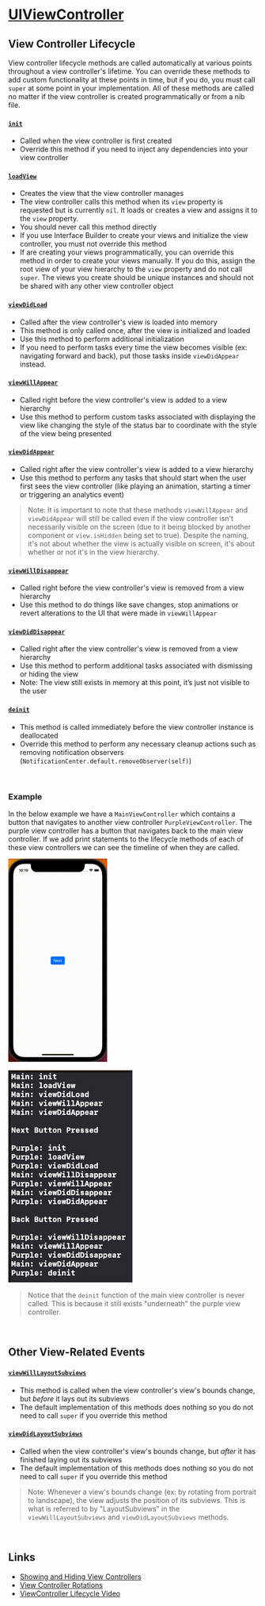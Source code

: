 # [UIViewController](https://developer.apple.com/documentation/uikit/uiviewcontroller)

## View Controller Lifecycle

View controller lifecycle methods are called automatically at various points throughout a view controller's lifetime. You can override these methods to add custom functionality at these points in time, but if you do, you must call `super` at some point in your implementation. All of these methods are called no matter if the view controller is created programmatically or from a nib file.

#### [`init`](https://docs.swift.org/swift-book/documentation/the-swift-programming-language/initialization#Initializers)

* Called when the view controller is first created
* Override this method if you need to inject any dependencies into your view controller

#### [`loadView`](https://developer.apple.com/documentation/uikit/uiviewcontroller/1621454-loadview)

* Creates the view that the view controller manages
* The view controller calls this method when its `view` property is requested but is currently `nil`. It loads or creates a view and assigns it to the `view` property.
* You should never call this method directly
* If you use Interface Builder to create your views and initialize the view controller, you must not override this method
* If are creating your views programmatically, you can override this method in order to create your views manually. If you do this, assign the root view of your view hierarchy to the `view` property and do not call `super`. The views you create should be unique instances and should not be shared with any other view controller object

#### [`viewDidLoad`](https://developer.apple.com/documentation/uikit/uiviewcontroller/1621495-viewdidload)

* Called after the view controller's view is loaded into memory
* This method is only called once, after the view is initialized and loaded
* Use this method to perform additional initialization
* If you need to perform tasks every time the view becomes visible (ex: navigating forward and back), put those tasks inside `viewDidAppear` instead.

#### [`viewWillAppear`](https://developer.apple.com/documentation/uikit/uiviewcontroller/1621510-viewwillappear)

* Called right before the view controller's view is added to a view hierarchy
* Use this method to perform custom tasks associated with displaying the view like changing the style of the status bar to coordinate with the style of the view being presented


#### [`viewDidAppear`](https://developer.apple.com/documentation/uikit/uiviewcontroller/1621423-viewdidappear)

* Called right after the view controller's view is added to a view hierarchy
* Use this method to perform any tasks that should start when the user first sees the view controller (like playing an animation, starting a timer or triggering an analytics event)

> Note: It is important to note that these methods `viewWillAppear` and `viewDidAppear` will still be called even if the view controller isn't necessarily visible on the screen (due to it being blocked by another component or `view.isHidden` being set to true). Despite the naming, it's not about whether the view is actually visible on screen, it's about whether or not it's in the view hierarchy.

#### [`viewWillDisappear`](https://developer.apple.com/documentation/uikit/uiviewcontroller/1621485-viewwilldisappear)

* Called right before the view controller's view is removed from a view hierarchy
* Use this method to do things like save changes, stop animations or revert alterations to the UI that were made in `viewWillAppear`


#### [`viewDidDisappear`](https://developer.apple.com/documentation/uikit/uiviewcontroller/1621477-viewdiddisappear)

* Called right after the view controller's view is removed from a view hierarchy
* Use this method to perform additional tasks associated with dismissing or hiding the view
* Note: The view still exists in memory at this point, it’s just not visible to the user

#### [`deinit`](https://docs.swift.org/swift-book/documentation/the-swift-programming-language/deinitialization)

* This method is called immediately before the view controller instance is deallocated
* Override this method to perform any necessary cleanup actions such as removing notification observers (`NotificationCenter.default.removeObserver(self)`)

<br/>

### Example

In the below example we have a `MainViewController` which contains a button that navigates to another view controller `PurpleViewController`. The purple view controller has a button that navigates back to the main view controller. If we add print statements to the lifecycle methods of each of these view controllers we can see the timeline of when they are called.

![](images/example.gif)

![](images/1.png)

> Notice that the `deinit` function of the main view controller is never called. This is because it still exists "underneath" the purple view controller.

<br/>

## Other View-Related Events

#### [`viewWillLayoutSubviews`](https://developer.apple.com/documentation/uikit/uiviewcontroller/1621437-viewwilllayoutsubviews)

* This method is called when the view controller's view's bounds change, but *before* it lays out its subviews
* The default implementation of this methods does nothing so you do not need to call `super` if you override this method

#### [`viewDidLayoutSubviews`](https://developer.apple.com/documentation/uikit/uiviewcontroller/1621398-viewdidlayoutsubviews)

* Called when the view controller's view's bounds change, but *after* it has finished laying out its subviews
* The default implementation of this methods does nothing so you do not need to call `super` if you override this method

> Note: Whenever a view's bounds change (ex: by rotating from portrait to landscape), the view adjusts the position of its subviews. This is what is referred to by "LayoutSubviews" in the `viewWillLayoutSubviews` and `viewDidLayoutSubviews` methods.

<br/>

## Links
* [Showing and Hiding View Controllers](https://developer.apple.com/documentation/uikit/view_controllers/showing_and_hiding_view_controllers)
* [View Controller Rotations](https://developer.apple.com/documentation/uikit/uiviewcontroller#1652814)
* [ViewController Lifecycle Video](https://www.youtube.com/watch?v=d7ZqxvbiTyg&ab_channel=SeanAllen)